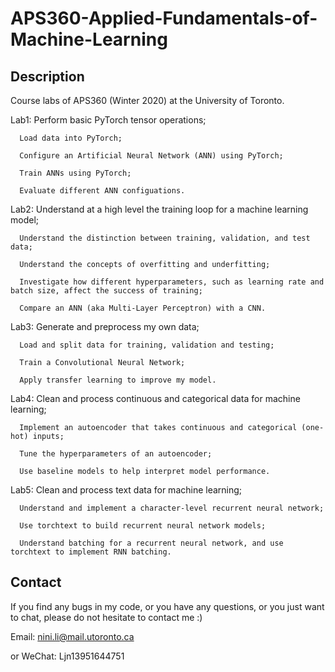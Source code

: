 # APS360-Applied-Fundamentals-of-Machine-Learning
## Description
Course labs of APS360 (Winter 2020) at the University of Toronto.

Lab1: Perform basic PyTorch tensor operations;

      Load data into PyTorch;
      
      Configure an Artificial Neural Network (ANN) using PyTorch;
      
      Train ANNs using PyTorch;
      
      Evaluate different ANN configuations.

Lab2: Understand at a high level the training loop for a machine learning model;

      Understand the distinction between training, validation, and test data;
      
      Understand the concepts of overfitting and underfitting;
      
      Investigate how different hyperparameters, such as learning rate and batch size, affect the success of training;
      
      Compare an ANN (aka Multi-Layer Perceptron) with a CNN.

Lab3: Generate and preprocess my own data;

      Load and split data for training, validation and testing;
      
      Train a Convolutional Neural Network;
      
      Apply transfer learning to improve my model.

Lab4: Clean and process continuous and categorical data for machine learning;

      Implement an autoencoder that takes continuous and categorical (one-hot) inputs;
      
      Tune the hyperparameters of an autoencoder;
      
      Use baseline models to help interpret model performance.

Lab5: Clean and process text data for machine learning;

      Understand and implement a character-level recurrent neural network;
      
      Use torchtext to build recurrent neural network models;
      
      Understand batching for a recurrent neural network, and use torchtext to implement RNN batching.

## Contact
If you find any bugs in my code, or you have any questions, or you just want to chat, please do not hesitate to contact me :)

Email: nini.li@mail.utoronto.ca

or WeChat: Ljn13951644751
